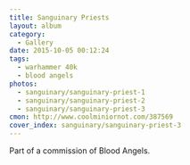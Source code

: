 ```yaml
---
title: Sanguinary Priests
layout: album
category:
  - Gallery
date: 2015-10-05 00:12:24
tags:
  - warhammer 40k
  - blood angels
photos:
  - sanguinary/sanguinary-priest-1
  - sanguinary/sanguinary-priest-2
  - sanguinary/sanguinary-priest-3
cmon: http://www.coolminiornot.com/387569
cover_index: sanguinary/sanguinary-priest-3
---
```


Part of a commission of Blood Angels.